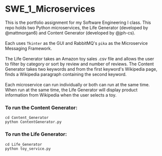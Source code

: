 # SWE_1_Microservices
This is the portfolio assignment for my Software Engineering I class.
This repo holds two Python microservices, the Life Generator (developed by @mattmorgan6) and Content Generator (developed by @jph-cs). <br><br>
Each uses `Tkinter` as the GUI and RabbitMQ's `pika` as the Microservice Messaging Framework.<br><br>
The Life Generator takes an Amazon toy sales .csv file and allows the user to filter by category or sort by review and number of reviews. The Content Generator takes two keywords and from the first keyword's Wikipedia page, finds a Wikipedia paragraph containing the second keyword.<br><br>
Each microservice can run individually or both can run at the same time. When run at the same time, the Life Generator will display product information from Wikipedia when the user selects a toy.

### To run the Content Generator:
    cd Content_Generator
    python ContentGenerator.py

### To run the Life Generator:
    cd Life_Generator
    python toy_service.py
